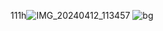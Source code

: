 111h![IMG_20240412_113457](https://github.com/WuEnet/WuEnet.github.io/assets/168270852/fc865c22-66b7-4e3a-a4e1-52f7d32af167)
![bg](https://github.com/WuEnet/WuEnet.github.io/assets/168270852/f2a6614a-eac2-45c6-9cae-d43d90dc620d)
